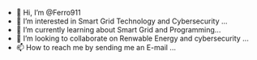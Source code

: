 - 👋 Hi, I’m @Ferro911
- 👀 I’m interested in Smart Grid Technology and Cybersecurity  ...
- 🌱 I’m currently learning about Smart Grid and Programming...
- 💞️ I’m looking to collaborate on Renwable Energy and cybersecurity ...
- 📫 How to reach me by sending me  an E-mail ...

<!---
Ferro911/Ferro911 is a ✨ special ✨ repository because its `README.md` (this file) appears on your GitHub profile.
You can click the Preview link to take a look at your changes.
--->
